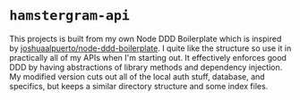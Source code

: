 # `hamstergram-api`

This projects is built from my own Node DDD Boilerplate which is inspired by [joshuaalpuerto/node-ddd-boilerplate](https://github.com/joshuaalpuerto/node-ddd-boilerplate).
I quite like the structure so use it in practically all of my APIs when I'm starting out. It effectively enforces good DDD by having abstractions of library methods and dependency injection.
My modified version cuts out all of the local auth stuff, database, and specifics, but keeps a similar directory structure and some index files.

